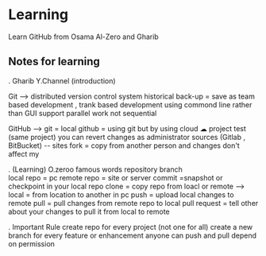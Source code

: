 # Learning
Learn GitHub from Osama Al-Zero and  Gharib

## Notes for learning 
. Gharib Y.Channel (introduction) 

Git -->
distributed version control system
historical back-up = save as 
team based development , trank based development 
using commond line rather than GUI
support parallel work not sequential 

GitHub -->
git = local
github = using git but by using cloud ☁
project test (same project)
you can revert changes as administrator 
sources (Gitlab , BitBucket) -- sites
fork = copy from another person and changes don't affect my

. (Learning) O.zeroo
famous words 
repository 
branch  
local repo = pc
remote repo = site or server
commit =snapshot or checkpoint in your local repo 
clone = copy repo from loacl or remote --> local = from location to another in pc
push = upload local changes to remote
pull = pull changes from remote repo to local
pull request = tell other about your changes to pull it from local to remote

. Important Rule
create repo for every project (not one for all)
create a new branch for every feature or enhancement 
anyone can push and pull depend on permission 
